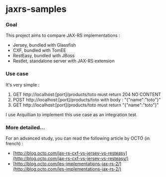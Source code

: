 jaxrs-samples
=============

### Goal
This project aims to compare JAX-RS implementations :

* Jersey, bundled with Glassfish
* CXF, bundled with TomEE
* RestEasy, bundled with JBoss
* Restlet, standalone server with JAX-RS extension

### Use case

It's very simple :

1. GET  http://localhost:[port]/products/toto must return 204 NO CONTENT
2. POST http://localhost:[port]/products/toto with body : "{"name":"toto"}" 
3. GET  http://localhost:[port]/products/toto must return "{"name":"toto"}"
 
I use Arquillian to implement this use case as an integration test.

### More detailed...
For an advanced study, you can read the following article by OCTO (in french) :

* [http://blog.octo.com/jax-rs-cxf-vs-jersey-vs-resteasy](http://blog.octo.com/jax-rs-cxf-vs-jersey-vs-resteasy/)
* [http://blog.octo.com/les-implementations-jax-rs-2/](http://blog.octo.com/les-implementations-jax-rs-2/)
